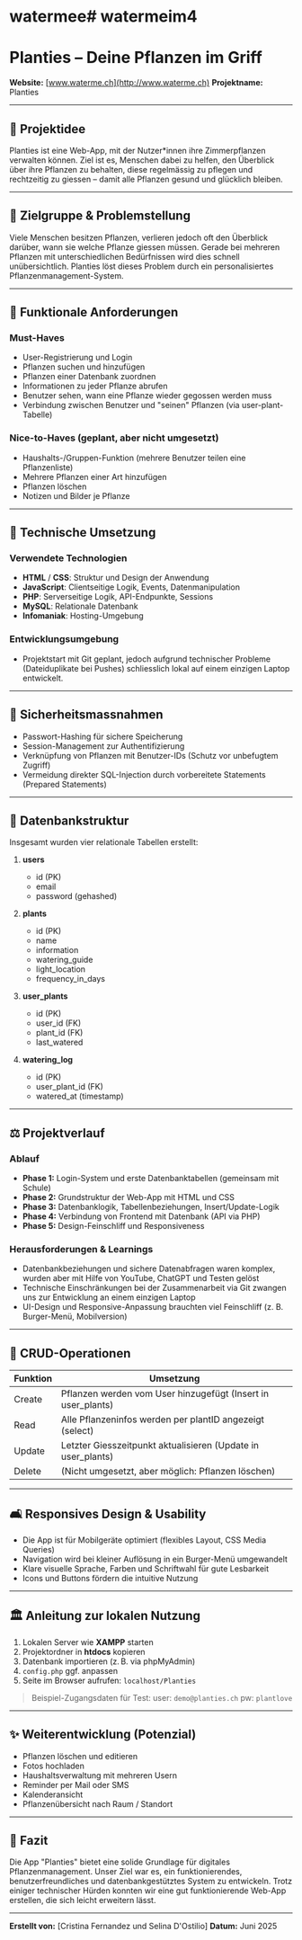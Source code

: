 # watermee# watermeim4

# Planties – Deine Pflanzen im Griff

**Website:** [www.waterme.ch](http://www.waterme.ch)
**Projektname:** Planties

---

## 🌱 Projektidee

Planties ist eine Web-App, mit der Nutzer\*innen ihre Zimmerpflanzen verwalten können. Ziel ist es, Menschen dabei zu helfen, den Überblick über ihre Pflanzen zu behalten, diese regelmässig zu pflegen und rechtzeitig zu giessen – damit alle Pflanzen gesund und glücklich bleiben.

---

## 📅 Zielgruppe & Problemstellung

Viele Menschen besitzen Pflanzen, verlieren jedoch oft den Überblick darüber, wann sie welche Pflanze giessen müssen. Gerade bei mehreren Pflanzen mit unterschiedlichen Bedürfnissen wird dies schnell unübersichtlich. Planties löst dieses Problem durch ein personalisiertes Pflanzenmanagement-System.

---

## 🎯 Funktionale Anforderungen

### Must-Haves

* User-Registrierung und Login
* Pflanzen suchen und hinzufügen
* Pflanzen einer Datenbank zuordnen
* Informationen zu jeder Pflanze abrufen
* Benutzer sehen, wann eine Pflanze wieder gegossen werden muss
* Verbindung zwischen Benutzer und "seinen" Pflanzen (via user-plant-Tabelle)

### Nice-to-Haves (geplant, aber nicht umgesetzt)

* Haushalts-/Gruppen-Funktion (mehrere Benutzer teilen eine Pflanzenliste)
* Mehrere Pflanzen einer Art hinzufügen
* Pflanzen löschen
* Notizen und Bilder je Pflanze

---

## 🚀 Technische Umsetzung

### Verwendete Technologien

* **HTML** / **CSS**: Struktur und Design der Anwendung
* **JavaScript**: Clientseitige Logik, Events, Datenmanipulation
* **PHP**: Serverseitige Logik, API-Endpunkte, Sessions
* **MySQL**: Relationale Datenbank
* **Infomaniak**: Hosting-Umgebung

### Entwicklungsumgebung

* Projektstart mit Git geplant, jedoch aufgrund technischer Probleme (Dateiduplikate bei Pushes) schliesslich lokal auf einem einzigen Laptop entwickelt.

---

## 🔐 Sicherheitsmassnahmen

* Passwort-Hashing für sichere Speicherung
* Session-Management zur Authentifizierung
* Verknüpfung von Pflanzen mit Benutzer-IDs (Schutz vor unbefugtem Zugriff)
* Vermeidung direkter SQL-Injection durch vorbereitete Statements (Prepared Statements)

---

## 📂 Datenbankstruktur

Insgesamt wurden vier relationale Tabellen erstellt:

1. **users**

   * id (PK)
   * email
   * password (gehashed)

2. **plants**

   * id (PK)
   * name
   * information
   * watering\_guide
   * light\_location
   * frequency\_in\_days

3. **user\_plants**

   * id (PK)
   * user\_id (FK)
   * plant\_id (FK)
   * last\_watered

4. **watering\_log**

   * id (PK)
   * user\_plant\_id (FK)
   * watered\_at (timestamp)

---

## ⚖️ Projektverlauf

### Ablauf

* **Phase 1:** Login-System und erste Datenbanktabellen (gemeinsam mit Schule)
* **Phase 2:** Grundstruktur der Web-App mit HTML und CSS
* **Phase 3:** Datenbanklogik, Tabellenbeziehungen, Insert/Update-Logik
* **Phase 4:** Verbindung von Frontend mit Datenbank (API via PHP)
* **Phase 5:** Design-Feinschliff und Responsiveness

### Herausforderungen & Learnings

* Datenbankbeziehungen und sichere Datenabfragen waren komplex, wurden aber mit Hilfe von YouTube, ChatGPT und Testen gelöst
* Technische Einschränkungen bei der Zusammenarbeit via Git zwangen uns zur Entwicklung an einem einzigen Laptop
* UI-Design und Responsive-Anpassung brauchten viel Feinschliff (z. B. Burger-Menü, Mobilversion)

---

## 🔄 CRUD-Operationen

| Funktion | Umsetzung                                                     |
| -------- | ------------------------------------------------------------- |
| Create   | Pflanzen werden vom User hinzugefügt (Insert in user\_plants) |
| Read     | Alle Pflanzeninfos werden per plantID angezeigt (select)      |
| Update   | Letzter Giesszeitpunkt aktualisieren (Update in user\_plants) |
| Delete   | (Nicht umgesetzt, aber möglich: Pflanzen löschen)             |

---

## 🛋️ Responsives Design & Usability

* Die App ist für Mobilgeräte optimiert (flexibles Layout, CSS Media Queries)
* Navigation wird bei kleiner Auflösung in ein Burger-Menü umgewandelt
* Klare visuelle Sprache, Farben und Schriftwahl für gute Lesbarkeit
* Icons und Buttons fördern die intuitive Nutzung

---

## 🏛️ Anleitung zur lokalen Nutzung

1. Lokalen Server wie **XAMPP** starten
2. Projektordner in **htdocs** kopieren
3. Datenbank importieren (z. B. via phpMyAdmin)
4. `config.php` ggf. anpassen
5. Seite im Browser aufrufen: `localhost/Planties`

> Beispiel-Zugangsdaten für Test:
> user: `demo@planties.ch`
> pw: `plantlove`

---

## ✨ Weiterentwicklung (Potenzial)

* Pflanzen löschen und editieren
* Fotos hochladen
* Haushaltsverwaltung mit mehreren Usern
* Reminder per Mail oder SMS
* Kalenderansicht
* Pflanzenübersicht nach Raum / Standort

---

## 🌟 Fazit

Die App "Planties" bietet eine solide Grundlage für digitales Pflanzenmanagement. Unser Ziel war es, ein funktionierendes, benutzerfreundliches und datenbankgestütztes System zu entwickeln. Trotz einiger technischer Hürden konnten wir eine gut funktionierende Web-App erstellen, die sich leicht erweitern lässt.

---

**Erstellt von:** \[Cristina Fernandez und Selina D'Ostilio]
**Datum:** Juni 2025
